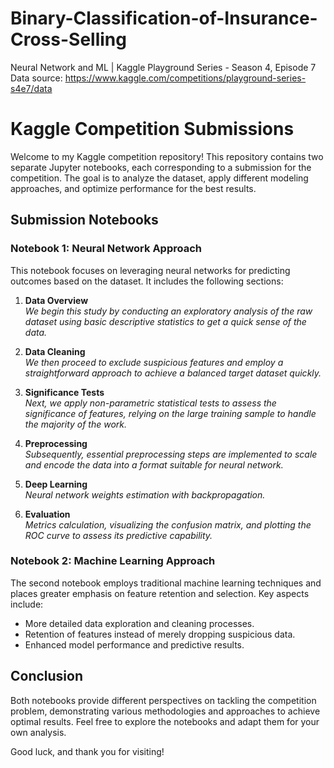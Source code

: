 # Binary-Classification-of-Insurance-Cross-Selling
Neural Network and ML | Kaggle Playground Series - Season 4, Episode 7
<br>
Data source: https://www.kaggle.com/competitions/playground-series-s4e7/data
# Kaggle Competition Submissions

Welcome to my Kaggle competition repository! This repository contains two separate Jupyter notebooks, each corresponding to a submission for the competition. The goal is to analyze the dataset, apply different modeling approaches, and optimize performance for the best results.

## Submission Notebooks

### Notebook 1: Neural Network Approach
This notebook focuses on leveraging neural networks for predicting outcomes based on the dataset. It includes the following sections:

1. **Data Overview**  
   _We begin this study by conducting an exploratory analysis of the raw dataset using basic descriptive statistics to get a quick sense of the data._

2. **Data Cleaning**  
   _We then proceed to exclude suspicious features and employ a straightforward approach to achieve a balanced target dataset quickly._

3. **Significance Tests**  
   _Next, we apply non-parametric statistical tests to assess the significance of features, relying on the large training sample to handle the majority of the work._

4. **Preprocessing**  
   _Subsequently, essential preprocessing steps are implemented to scale and encode the data into a format suitable for neural network._

5. **Deep Learning**  
   _Neural network weights estimation with backpropagation._

6. **Evaluation**  
   _Metrics calculation, visualizing the confusion matrix, and plotting the ROC curve to assess its predictive capability._

### Notebook 2: Machine Learning Approach
The second notebook employs traditional machine learning techniques and places greater emphasis on feature retention and selection. Key aspects include:

- More detailed data exploration and cleaning processes.
- Retention of features instead of merely dropping suspicious data.
- Enhanced model performance and predictive results.

## Conclusion
Both notebooks provide different perspectives on tackling the competition problem, demonstrating various methodologies and approaches to achieve optimal results. Feel free to explore the notebooks and adapt them for your own analysis.

Good luck, and thank you for visiting!
